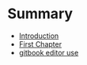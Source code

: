 # Summary

* [Introduction](README.md)
* [First Chapter](chapter1.md)
* [gitbook editor use](gitbook-editor-use.md)

